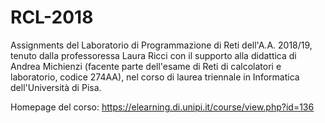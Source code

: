 # RCL-2018
Assignments del Laboratorio di Programmazione di Reti dell'A.A. 2018/19, tenuto dalla professoressa Laura Ricci con il supporto alla didattica di Andrea Michienzi (facente parte dell'esame di Reti di calcolatori e laboratorio, codice 274AA), nel corso di laurea triennale in Informatica dell'Università di Pisa.

Homepage del corso: https://elearning.di.unipi.it/course/view.php?id=136
